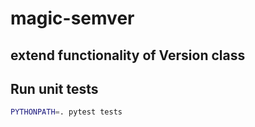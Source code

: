 # magic-semver
extend functionality of Version class
---


## Run unit tests
```sh
PYTHONPATH=. pytest tests
```
